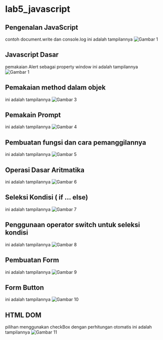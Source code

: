 # lab5_javascript
## Pengenalan JavaScript
contoh document.write dan console.log
ini adalah tampilannya
![Gambar 1](ss/ss1.png)

## Javascript Dasar
pemakaian Alert sebagai property window
ini adalah tampilannya 
![Gambar 1](ss/ss2.png)

## Pemakaian method dalam objek
ini adalah tampilannya
![Gambar 3](ss/ss3.png)

## Pemakain Prompt
ini adalah tampilannya
![Gambar 4](ss/ss4.png)

## Pembuatan fungsi dan cara pemanggilannya
ini adalah tampilannya
![Gambar 5](ss/ss5.png)

## Operasi Dasar Aritmatika
ini adalah tampilannya
![Gambar 6](ss/ss6.png)

## Seleksi Kondisi ( if ... else)
ini adalah tampilannya
![Gambar 7](ss/ss7.png)

## Penggunaan operator switch untuk seleksi kondisi
ini adalah tampilannya
![Gambar 8](ss/ss8.png)

## Pembuatan Form
ini adalah tampilannya
![Gambar 9](ss/ss9.png)

## Form Button
ini adalah tampilannya
![Gambar 10](ss/ss10.png)

## HTML DOM
pilihan menggunakan checkBox dengan perhitungan otomatis
ini adalah tampilannya
![Gambar 11](ss/ss11.png)

